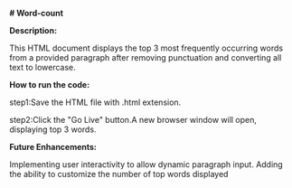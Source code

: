 ****# Word-count****

****Description:****

This HTML document displays the top 3 most frequently occurring words from a provided paragraph 
after removing punctuation and converting all text to lowercase.

****How to run the code:****

step1:Save the HTML file with .html extension.

step2:Click the "Go Live" button.A new browser window will open, displaying top 3 words.

****Future Enhancements:****

Implementing user interactivity to allow dynamic paragraph input.
Adding the ability to customize the number of top words displayed
